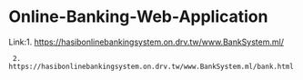 # Online-Banking-Web-Application
Link:1. https://hasibonlinebankingsystem.on.drv.tw/www.BankSystem.ml/

     2. https://hasibonlinebankingsystem.on.drv.tw/www.BankSystem.ml/bank.html
